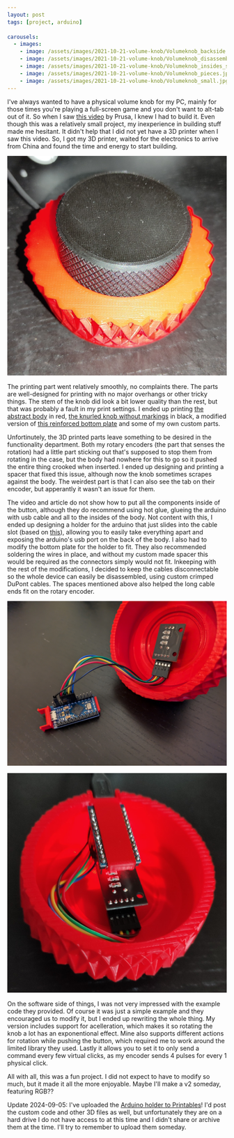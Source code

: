 ```yaml
---
layout: post
tags: [project, arduino]

carousels:
  - images: 
    - image: /assets/images/2021-10-21-volume-knob/Volumeknob_backside.jpg
    - image: /assets/images/2021-10-21-volume-knob/Volumeknob_disassembled.jpg
    - image: /assets/images/2021-10-21-volume-knob/Volumeknob_insides_small.jpg
    - image: /assets/images/2021-10-21-volume-knob/Volumeknob_pieces.jpg
    - image: /assets/images/2021-10-21-volume-knob/Volumeknob_small.jpg
---
```


I've always wanted to have a physical volume knob for my PC, mainly for those times you're playing a full-screen game and you don't want to alt-tab out of it. So when I saw [this video][Video] by Prusa, I knew I had to build it. Even though this was a relatively small project, my inexperience in building stuff made me hesitant. It didn't help that I did not yet have a 3D printer when I saw this video. So, I got my 3D printer, waited for the electronics to arrive from China and found the time and energy to start building.

![Photo of the volume knob showing the red base with a black knob with a rhombus texture pattern.](/assets/images/2021-10-21-volume-knob/Volumeknob_small.jpg)


The printing part went relatively smoothly, no complaints there. The parts are well-designed for printing with no major overhangs or other tricky things. The stem of the knob did look a bit lower quality than the rest, but that was probably a fault in my print settings. I ended up printing [the abstract body][body] in red, [the knurled knob without markings][knob] in black, a modified version of [this reinforced bottom plate][plate] and some of my own custom parts.

Unfortinutely, the 3D printed parts leave something to be desired in the functionality department. Both my rotary encoders (the part that senses the rotation) had a little part sticking out that's supposed to stop them from rotating in the case, but the body had nowhere for this to go so it pushed the entire thing crooked when inserted. I ended up designing and printing a spacer that fixed this issue, although now the knob sometimes scrapes against the body. The weirdest part is that I can also see the tab on their encoder, but apperantly it wasn't an issue for them.

The video and article do not show how to put all the components inside of the button, although they do recommend using hot glue, glueing the arduino with usb cable and all to the insides of the body. Not content with this, I ended up designing a holder for the arduino that just slides into the cable slot (based on [this][cable guide]), allowing you to easily take everything apart and exposing the arduino's usb port on the back of the body. I also had to modify the bottom plate for the holder to fit. They also recommended soldering the wires in place, and without my custom made spacer this would be required as the connectors simply would not fit. Inkeeping with the rest of the modifications, I decided to keep the cables disconnectable so the whole device can easily be disassembled, using custom crimped DuPont cables. The spaces mentioned above also helped the long cable ends fit on the rotary encoder.

![Photo of the knob on it's side with the Arduino holder separate](/assets/images/2021-10-21-volume-knob/Volumeknob_disassembled.jpg)

![Photo of the volume knob with the bottom plate removed showing the Arduino in a holder connected via DuPont cables to an encoder in the top.](/assets/images/2021-10-21-volume-knob/Volumeknob_insides_small.jpg)

On the software side of things, I was not very impressed with the example code they provided. Of course it was just a simple example and they encouraged us to modify it, but I ended up rewriting the whole thing. My version includes support for acelleration, which makes it so rotating the knob a lot has an exponentional effect. Mine also supports different actions for rotation while pushing the button, which required me to work around the limited library they used. Lastly it allows you to set it to only send a command every few virtual clicks, as my encoder sends 4 pulses for every 1 physical click.

All with all, this was a fun project. I did not expect to have to modify so much, but it made it all the more enjoyable. Maybe I'll make a v2 someday, featuring RGB??

Update 2024-09-05: I've uploaded the [Arduino holder to Printables][holder]! I'd post the custom code and other 3D files as well, but unfortunately they are on a hard drive I do not have access to at this time and I didn't share or archive them at the time. I'll try to remember to upload them someday.

[Video]: https://www.youtube.com/watch?v=LKxvuphif7A
[knob]: https://www.prusaprinters.org/prints/4737-media-control-volume-knob-knurled-knob
[body]: https://www.prusaprinters.org/prints/3592-media-control-volume-knob-abstract-body
[plate]: https://www.prusaprinters.org/prints/5682-stronger-bottom-plate-for-the-volume-knob
[cable guide]: https://www.prusaprinters.org/prints/5149-media-control-cable-clamp-and-bottom-plate
[holder]: https://www.printables.com/model/997298-arduino-pro-micro-holder-for-media-control-volume